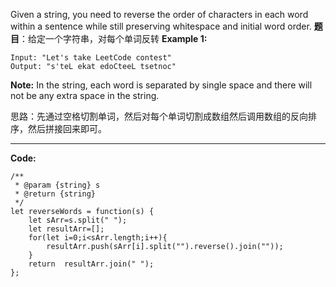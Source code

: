 Given a string, you need to reverse the order of characters in each word within a sentence while still preserving whitespace and initial word order.
**题目**：给定一个字符串，对每个单词反转
**Example 1:**
	
	Input: "Let's take LeetCode contest"
	Output: "s'teL ekat edoCteeL tsetnoc"

**Note:** In the string, each word is separated by single space and there will not be any extra space in the string.


思路：先通过空格切割单词，然后对每个单词切割成数组然后调用数组的反向排序，然后拼接回来即可。

---

**Code:**

	/**
	 * @param {string} s
	 * @return {string}
	 */
	let reverseWords = function(s) {
	    let sArr=s.split(" ");
	    let resultArr=[];
	    for(let i=0;i<sArr.length;i++){
	    	resultArr.push(sArr[i].split("").reverse().join(""));
	    }
	    return  resultArr.join(" ");
	};